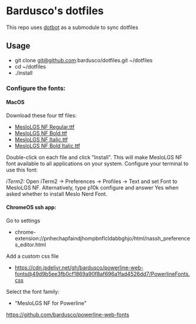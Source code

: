 # Bardusco's dotfiles

This repo uses [dotbot](https://github.com/anishathalye/dotbot) as a submodule to sync dotfiles

## Usage
* git clone git@github.com:bardusco/dotfiles.git ~/dotfiles
* cd ~/dotfiles
* ./install


### Configure the fonts:

#### MacOS
Download these four ttf files:

* [MesloLGS NF Regular.ttf](https://github.com/romkatv/powerlevel10k-media/raw/master/MesloLGS%20NF%20Regular.ttf)
* [MesloLGS NF Bold.ttf](https://github.com/romkatv/powerlevel10k-media/raw/master/MesloLGS%20NF%20Bold.ttf)
* [MesloLGS NF Italic.ttf](https://github.com/romkatv/powerlevel10k-media/raw/master/MesloLGS%20NF%20Italic.ttf)
* [MesloLGS NF Bold Italic.ttf](https://github.com/romkatv/powerlevel10k-media/raw/master/MesloLGS%20NF%20Bold%20Italic.ttf)

Double-click on each file and click "Install". This will make MesloLGS NF font available to all applications on your system. Configure your terminal to use this font:

*iTerm2:* Open iTerm2 → Preferences → Profiles → Text and set Font to MesloLGS NF. Alternatively, type p10k configure and answer Yes when asked whether to install Meslo Nerd Font.

#### ChromeOS ssh app:

Go to settings
* chrome-extension://pnhechapfaindjhompbnflcldabbghjo/html/nassh_preferences_editor.html

Add a custom css file
* https://cdn.jsdelivr.net/gh/bardusco/powerline-web-fonts@49d9b5ee3fb0cf1869a90f8af696a1fad4526dd7/PowerlineFonts.css

Select the font family:
* "MesloLGS NF for Powerline"

https://github.com/bardusco/powerline-web-fonts
